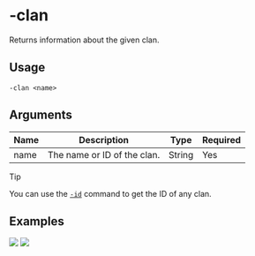 # -clan

Returns information about the given clan.

## Usage

```
-clan <name>
```

## Arguments

| Name | Description                 | Type   | Required |
| ---- | --------------------------- | ------ | -------- |
| name | The name or ID of the clan. | String | Yes      |

> [!TIP]
> You can use the [`-id`](commands/id.md) command to get the ID of any clan.

## Examples

![](https://user-images.githubusercontent.com/111157596/229905324-206236fb-84bf-4c59-80d8-d6c61dccb0e7.png)
![](https://user-images.githubusercontent.com/111157596/262069321-6a01b945-bb17-47c0-bbf8-ff9dea2e9582.png)
